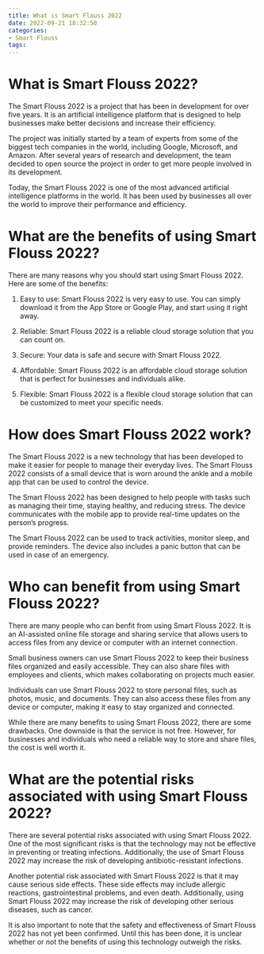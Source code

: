 ```yaml
---
title: What is Smart Flouss 2022
date: 2022-09-21 18:32:50
categories:
- Smart Flouss
tags:
---
```



#  What is Smart Flouss 2022?

The Smart Flouss 2022 is a project that has been in development for over five years. It is an artificial intelligence platform that is designed to help businesses make better decisions and increase their efficiency.

The project was initially started by a team of experts from some of the biggest tech companies in the world, including Google, Microsoft, and Amazon. After several years of research and development, the team decided to open source the project in order to get more people involved in its development.

Today, the Smart Flouss 2022 is one of the most advanced artificial intelligence platforms in the world. It has been used by businesses all over the world to improve their performance and efficiency.

#  What are the benefits of using Smart Flouss 2022?

There are many reasons why you should start using Smart Flouss 2022. Here are some of the benefits:

1. Easy to use: Smart Flouss 2022 is very easy to use. You can simply download it from the App Store or Google Play, and start using it right away.

2. Reliable: Smart Flouss 2022 is a reliable cloud storage solution that you can count on.

3. Secure: Your data is safe and secure with Smart Flouss 2022.

4. Affordable: Smart Flouss 2022 is an affordable cloud storage solution that is perfect for businesses and individuals alike.

5. Flexible: Smart Flouss 2022 is a flexible cloud storage solution that can be customized to meet your specific needs.

#  How does Smart Flouss 2022 work?

The Smart Flouss 2022 is a new technology that has been developed to make it easier for people to manage their everyday lives. The Smart Flouss 2022 consists of a small device that is worn around the ankle and a mobile app that can be used to control the device.

The Smart Flouss 2022 has been designed to help people with tasks such as managing their time, staying healthy, and reducing stress. The device communicates with the mobile app to provide real-time updates on the person’s progress.

The Smart Flouss 2022 can be used to track activities, monitor sleep, and provide reminders. The device also includes a panic button that can be used in case of an emergency.

#  Who can benefit from using Smart Flouss 2022?

There are many people who can benfit from using Smart Flouss 2022. It is an AI-assisted online file storage and sharing service that allows users to access files from any device or computer with an internet connection.

Small business owners can use Smart Flouss 2022 to keep their business files organized and easily accessible. They can also share files with employees and clients, which makes collaborating on projects much easier.

Individuals can use Smart Flouss 2022 to store personal files, such as photos, music, and documents. They can also access these files from any device or computer, making it easy to stay organized and connected.

While there are many benefits to using Smart Flouss 2022, there are some drawbacks. One downside is that the service is not free. However, for businesses and individuals who need a reliable way to store and share files, the cost is well worth it.

#  What are the potential risks associated with using Smart Flouss 2022?

There are several potential risks associated with using Smart Flouss 2022. One of the most significant risks is that the technology may not be effective in preventing or treating infections. Additionally, the use of Smart Flouss 2022 may increase the risk of developing antibiotic-resistant infections.

Another potential risk associated with Smart Flouss 2022 is that it may cause serious side effects. These side effects may include allergic reactions, gastrointestinal problems, and even death. Additionally, using Smart Flouss 2022 may increase the risk of developing other serious diseases, such as cancer.

It is also important to note that the safety and effectiveness of Smart Flouss 2022 has not yet been confirmed. Until this has been done, it is unclear whether or not the benefits of using this technology outweigh the risks.